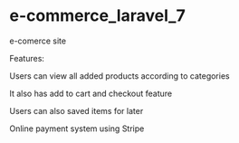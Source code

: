# e-commerce_laravel_7
e-comerce site 

Features:

Users can view all added products according to categories

It also has add to cart and checkout feature

Users can also saved items for later

Online payment system using Stripe
